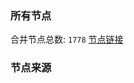 ### 所有节点
合并节点总数: `1778`
[节点链接](https://raw.githubusercontent.com/rzhy1/11/master/sub/sub_merge_base64.txt)

### 节点来源